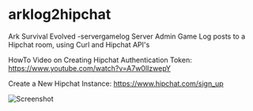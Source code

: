 # arklog2hipchat
Ark Survival Evolved -servergamelog  Server Admin Game Log posts to a Hipchat room, using Curl and Hipchat API's

HowTo Video on Creating Hipchat Authentication Token:
<a href="https://www.youtube.com/watch?v=A7w0lIzwepY">https://www.youtube.com/watch?v=A7w0lIzwepY</a>

Create a New Hipchat Instance: 
<a href="https://www.hipchat.com/sign_up">https://www.hipchat.com/sign_up</a>

![Screenshot](https://raw.github.com/AussieTerror/arklog2hipchat/master/arklog2hipchat.png)
